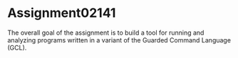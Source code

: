 # Assignment02141
The overall goal of the assignment is to build a tool for running and analyzing programs written in a variant of the Guarded Command Language (GCL). 
